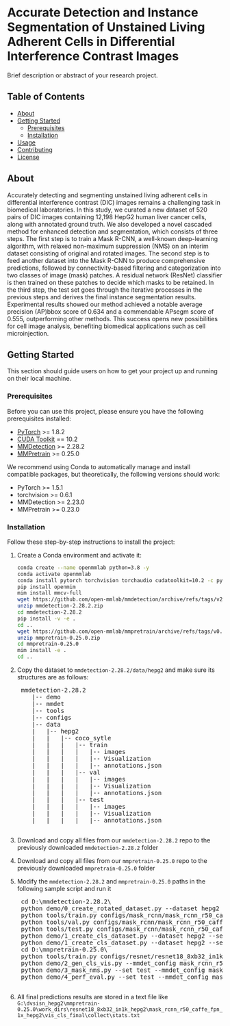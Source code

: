 # Accurate Detection and Instance Segmentation of Unstained Living Adherent Cells in Differential Interference Contrast Images

Brief description or abstract of your research project.

## Table of Contents

- [About](#about)
- [Getting Started](#getting-started)
  - [Prerequisites](#prerequisites)
  - [Installation](#installation)
- [Usage](#usage)
- [Contributing](#contributing)
- [License](#license)

## About

Accurately detecting and segmenting unstained living adherent cells in differential interference contrast (DIC) images remains a challenging task in biomedical laboratories. In this study, we curated a new dataset of 520 pairs of DIC images containing 12,198 HepG2 human liver cancer cells, along with annotated ground truth. We also developed a novel cascaded method for enhanced detection and segmentation, which consists of three steps. The first step is to train a Mask R-CNN, a well-known deep-learning algorithm, with relaxed non-maximum suppression (NMS) on an interim dataset consisting of original and rotated images. The second step is to feed another dataset into the Mask R-CNN to produce comprehensive predictions, followed by connectivity-based filtering and categorization into two classes of image (mask) patches. A residual network (ResNet) classifier is then trained on these patches to decide which masks to be retained. In the third step, the test set goes through the iterative processes in the previous steps and derives the final instance segmentation results. Experimental results showed our method achieved a notable average precision (AP)bbox score of 0.634 and a commendable APsegm score of 0.555, outperforming other methods. This success opens new possibilities for cell image analysis, benefiting biomedical applications such as cell microinjection.

## Getting Started

This section should guide users on how to get your project up and running on their local machine.

### Prerequisites

Before you can use this project, please ensure you have the following prerequisites installed:

- [PyTorch](https://pytorch.org/) >= 1.8.2
- [CUDA Toolkit](https://developer.nvidia.com/cuda-toolkit) == 10.2
- [MMDetection](https://github.com/open-mmlab/mmdetection) >= 2.28.2
- [MMPretrain](https://github.com/open-mmlab/mmpretrain) >= 0.25.0

We recommend using Conda to automatically manage and install compatible packages, but theoretically, the following versions should work:

- PyTorch >= 1.5.1
- torchvision >= 0.6.1
- MMDetection >= 2.23.0
- MMPretrain >= 0.23.0

### Installation

Follow these step-by-step instructions to install the project:

1. Create a Conda environment and activate it:

   ```bash
   conda create --name openmmlab python=3.8 -y
   conda activate openmmlab
   conda install pytorch torchvision torchaudio cudatoolkit=10.2 -c pytorch-lts
   pip install openmim
   mim install mmcv-full
   wget https://github.com/open-mmlab/mmdetection/archive/refs/tags/v2.28.2.zip
   unzip mmdetection-2.28.2.zip
   cd mmdetection-2.28.2
   pip install -v -e .
   cd ..
   wget https://github.com/open-mmlab/mmpretrain/archive/refs/tags/v0.25.0.zip
   unzip mmpretrain-0.25.0.zip
   cd mmpretrain-0.25.0
   mim install -e .
   cd ..

2. Copy the dataset to `mmdetection-2.28.2/data/hepg2` and make sure its structures are as follows:

    <pre>
    mmdetection-2.28.2
       |-- demo
       |-- mmdet
       |-- tools
       |-- configs
       |-- data
       |   |-- hepg2
       |   |   |-- coco_sytle
       |   |   |   |-- train
       |   |   |   |   |-- images
       |   |   |   |   |-- Visualization
       |   |   |   |   |-- annotations.json
       |   |   |   |-- val
       |   |   |   |   |-- images
       |   |   |   |   |-- Visualization
       |   |   |   |   |-- annotations.json
       |   |   |   |-- test
       |   |   |   |   |-- images
       |   |   |   |   |-- Visualization
       |   |   |   |   |-- annotations.json
    </pre>

3. Download and copy all files from our `mmdetection-2.28.2` repo to the previously downloaded `mmdetection-2.28.2` folder

4. Download and copy all files from our `mmpretrain-0.25.0` repo to the previously downloaded `mmpretrain-0.25.0` folder

5. Modify the `mmdetection-2.28.2` and `mmpretrain-0.25.0` paths in the following sample script and run it

    <pre>
    cd D:\mmdetection-2.28.2\
    python demo/0_create_rotated_dataset.py --dataset hepg2
    python tools/train.py configs/mask_rcnn/mask_rcnn_r50_caffe_fpn_1x_hepg2.py
    python tools/val.py configs/mask_rcnn/mask_rcnn_r50_caffe_fpn_1x_hepg2.py work_dirs/mask_rcnn_r50_caffe_fpn_1x_hepg2/latest.pth --show-dir work_dirs/mask_rcnn_r50_caffe_fpn_1x_hepg2/val/ --eval bbox segm --eval-options jsonfile_prefix=work_dirs/mask_rcnn_r50_caffe_fpn_1x_hepg2/val/results
    python tools/test.py configs/mask_rcnn/mask_rcnn_r50_caffe_fpn_1x_hepg2.py work_dirs/mask_rcnn_r50_caffe_fpn_1x_hepg2/latest.pth --show-dir work_dirs/mask_rcnn_r50_caffe_fpn_1x_hepg2/test/ --eval bbox segm --eval-options jsonfile_prefix=work_dirs/mask_rcnn_r50_caffe_fpn_1x_hepg2/test/results
    python demo/1_create_cls_dataset.py --dataset hepg2 --set val --config_dir mask_rcnn_r50_caffe_fpn_1x_hepg2 --img_height 864 --img_width 1152
    python demo/1_create_cls_dataset.py --dataset hepg2 --set test --config_dir mask_rcnn_r50_caffe_fpn_1x_hepg2 --img_height 864 --img_width 1152
    cd D:\mmpretrain-0.25.0\
    python tools/train.py configs/resnet/resnet18_8xb32_in1k_hepg2.py --work-dir work_dirs/resnet18_8xb32_in1k_hepg2/mask_rcnn_r50_caffe_fpn_1x_hepg2
    python demo/2_gen_cls_vis.py --mmdet_config mask_rcnn_r50_caffe_fpn_1x_hepg2 --mmcls_config resnet18_8xb32_in1k_hepg2 --device cuda:0
    python demo/3_mask_nms.py --set test --mmdet_config mask_rcnn_r50_caffe_fpn_1x_hepg2 --mmcls_config resnet18_8xb32_in1k_hepg2
    python demo/4_perf_eval.py --set test --mmdet_config mask_rcnn_r50_caffe_fpn_1x_hepg2 --mmcls_config resnet18_8xb32_in1k_hepg2
    </pre>
    
6. All final predictions results are stored in a text file like `G:\dvsisn_hepg2\mmpretrain-0.25.0\work_dirs\resnet18_8xb32_in1k_hepg2\mask_rcnn_r50_caffe_fpn_1x_hepg2\vis_cls_final\collect\stats.txt`
